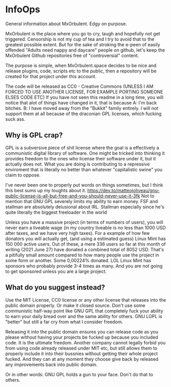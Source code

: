 # InfoOps
General information about MxOrbulent. Edgy on purpose.


MxOrbulent is the place where you go to cry, laugh and hopefully not get triggered.
Censorship is not my cup of tea and I try to avoid that to the greatest possible extent.
But for the sake of stroking the e-peen of easily offended "Adults need nappy and daycare" people
on github, let's keep the MxOrbulent Github repositories free of "controversial" content.

The purpose is simple, when MxOrbulent.space decides to be nice and release plugins, code, scripts etc to the public, then a repository will be created for that project under this account.

The code will be released as CC0 - Creative Commons (UNLESS I AM FORCED TO USE ANOTHER LICENSE, FOR EXAMPLE PORTING SOMEONE ELSES CODE ETC)
If you have not seen this readme in a long time, you will notice that alot of things have changed in it, that is because A: I'm back bitches.
B: I have moved away from the "Bukkit" family entirely. I will not support them at all because of the draconian GPL licenses, which fucking suck ass.

## Why is GPL crap?

GPL is a subversive piece of shit license where the goal is a effectively a communistic digital library of software.
One might be tricked into thinking it provides freedom to the ones who license their software under it, but it actually does not.
What you are doing is contributing to a repressive enviroment that is literally no better than whatever "capitalistic swine" you claim to oppose.

I've never been one to properly put words on things sometimes, but I think this best sums up my toughts about it.
https://dev.to/matteojoliveau/gnu-public-license-is-all-but-free-and-you-should-never-use-it-3fk
Not to mention that GNU GPL severely limits my ability to earn money. 
FSF and stallman are absolutely delusional about IRL. Stallman especially since he's quite literally the biggest freeloader in the world

Unless you have a massive project (in terms of numbers of users), you will never earn a liveable wage (in my country liveable is no less than 
1000 USD after taxes, and we have very high taxes).
For a example of how few donators you will actually get, (and using a estimated guess) Linux Mint has 150 000 active users.
Out of these, a mere 336 users so far at this month of writing (2021 June 27) have donated a combined total of 8052 USD.
That's a pitifully small amount compared to how many people use the project in some form or another. Some 0,00224% donated. LOL
Linux Mint has sponsors who probably provide 3-4 times as many. And you are not going to get sponsored unless you are a large project.

## What do you suggest instead?
Use the MIT License, CC0 license or any other license that releases into the public domain properly.
Or make it closed source. Don't use some communistic half-way point like GNU GPL that completely fuck your ability to earn your daily bread over
and the same ability for others. GNU LGPL is "better" but still a far cry from what I consider freedom.

Releasing it into the public domain ensures you can release code as you please without having your projects be fucked up because you included code. It is the ultimate freedom.
Another company cannot legally forbid you from using code already released under MIT etc, but still allows them to properly include it into their bussnies without getting their whole project fucked. And they can at any moment they choose give back by released any improvements back into public domain.

Or in other words: GNU GPL holds a gun to your face. Don't do that to others.








